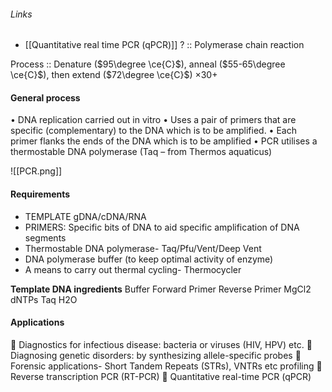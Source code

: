 ###### Links
- [[Quantitative real time PCR (qPCR)]]
? :: Polymerase chain reaction

Process :: Denature ($95\degree \ce{C}$), anneal ($55-65\degree \ce{C}$), then extend ($72\degree \ce{C}$) $\times 30+$ 

#### General process
• DNA replication carried out in vitro • Uses a pair of primers that are specific (complementary) to the DNA which is to be amplified. • Each primer flanks the ends of the DNA which is to be amplified • PCR utilises a thermostable DNA polymerase (Taq – from Thermos aquaticus)

![[PCR.png]]
#### Requirements
- TEMPLATE gDNA/cDNA/RNA
- PRIMERS: Specific bits of DNA to aid specific amplification of DNA segments
- Thermostable DNA polymerase- Taq/Pfu/Vent/Deep Vent
- DNA polymerase buffer (to keep optimal activity of enzyme)
- A means to carry out thermal cycling- Thermocycler

**Template DNA ingredients**
Buffer 
Forward Primer 
Reverse Primer 
MgCl2 
dNTPs 
Taq 
H2O



#### Applications
 Diagnostics for infectious disease: bacteria or viruses (HIV, HPV) etc.  Diagnosing genetic disorders: by synthesizing allele-specific probes  Forensic applications- Short Tandem Repeats (STRs), VNTRs etc profiling  Reverse transcription PCR (RT-PCR)  Quantitative real-time PCR (qPCR)